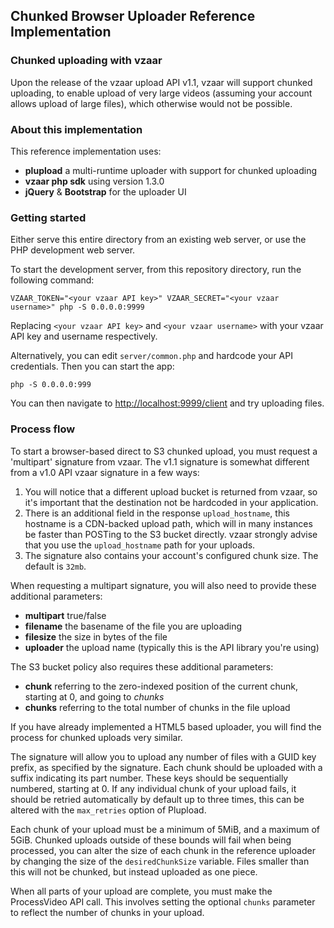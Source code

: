 ## Chunked Browser Uploader Reference Implementation

### Chunked uploading with vzaar

Upon the release of the vzaar upload API v1.1, vzaar will support chunked uploading, to enable upload of very large videos (assuming your account allows upload of large files), which otherwise would not be possible.

### About this implementation

This reference implementation uses:

- **plupload** a multi-runtime uploader with support for chunked uploading
- **vzaar php sdk** using version 1.3.0
- **jQuery** & **Bootstrap** for the uploader UI

### Getting started

Either serve this entire directory from an existing web server, or use the PHP development web server.

To start the development server, from this repository directory, run the following command:

```
VZAAR_TOKEN="<your vzaar API key>" VZAAR_SECRET="<your vzaar username>" php -S 0.0.0.0:9999
```

Replacing `<your vzaar API key>` and `<your vzaar username>` with your vzaar API key and username respectively.

Alternatively, you can edit `server/common.php` and hardcode your API credentials. Then you can start the app:

```
php -S 0.0.0.0:999
```

You can then navigate to [http://localhost:9999/client](http://localhost:9999/client) and try uploading files.

### Process flow

To start a browser-based direct to S3 chunked upload, you must request a 'multipart' signature from vzaar. The v1.1 signature is somewhat different from a v1.0 API vzaar signature in a few ways:

1. You will notice that a different upload bucket is returned from vzaar, so it's important that the destination not be hardcoded in your application.
2. There is an additional field in the response `upload_hostname`, this hostname is a CDN-backed upload path, which will in many instances be faster than POSTing to the S3 bucket directly. vzaar strongly advise that you use the `upload_hostname` path for your uploads.
3. The signature also contains your account's configured chunk size. The default is `32mb`.

When requesting a multipart signature, you will also need to provide these additional parameters:

- **multipart** true/false
- **filename** the basename of the file you are uploading
- **filesize** the size in bytes of the file
- **uploader** the upload name (typically this is the API library you're using)

The S3 bucket policy also requires these additional parameters:

- **chunk** referring to the zero-indexed position of the current chunk, starting at 0, and going to _chunks_
- **chunks** referring to the total number of chunks in the file upload

If you have already implemented a HTML5 based uploader, you will find the process for chunked uploads very similar.

The signature will allow you to upload any number of files with a GUID key prefix, as specified by the signature. Each chunk should be uploaded with a suffix indicating its part number. These keys should be sequentially numbered, starting at 0. If any individual chunk of your upload fails, it should be retried automatically by default up to three times, this can be altered with the `max_retries` option of Plupload.

Each chunk of your upload must be a minimum of 5MiB, and a maximum of 5GiB. Chunked uploads outside of these bounds will fail when being processed, you can alter the size of each chunk in the reference uploader by changing the size of the `desiredChunkSize` variable.  Files smaller than this will not be chunked, but instead uploaded as one piece.

When all parts of your upload are complete, you must make the ProcessVideo API call. This involves setting the optional `chunks` parameter to reflect the number of chunks in your upload.
